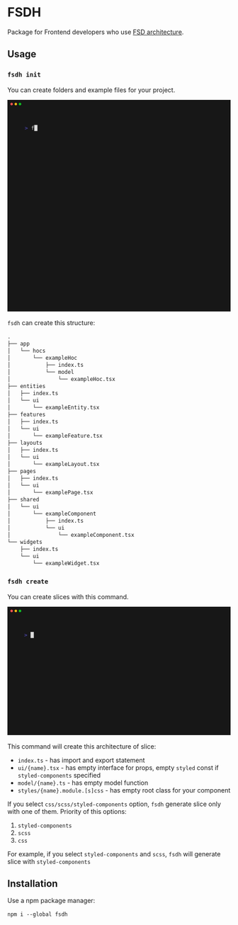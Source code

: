# FSDH 

Package for Frontend developers who use [FSD architecture](https://feature-sliced.design/).

## Usage

### `fsdh init`

You can create folders and example files for your project.

![init.gif](doc/images/overview/init.gif?raw=true)

`fsdh` can create this structure:
```
.
├── app
│   └── hocs
│       └── exampleHoc
│           ├── index.ts
│           └── model
│               └── exampleHoc.tsx
├── entities
│   ├── index.ts
│   └── ui
│       └── exampleEntity.tsx
├── features
│   ├── index.ts
│   └── ui
│       └── exampleFeature.tsx
├── layouts
│   ├── index.ts
│   └── ui
│       └── exampleLayout.tsx
├── pages
│   ├── index.ts
│   └── ui
│       └── examplePage.tsx
├── shared
│   └── ui
│       └── exampleComponent
│           ├── index.ts
│           └── ui
│               └── exampleComponent.tsx
└── widgets
    ├── index.ts
    └── ui
        └── exampleWidget.tsx
```

### `fsdh create`

You can create slices with this command. 

![create.gif](doc/images/overview/create.gif?raw=true)

This command will create this architecture of slice: 

* `index.ts` - has import and export statement 
* `ui/{name}.tsx` - has empty interface for props, empty `styled` const if `styled-components` specified
* `model/{name}.ts` - has empty model function
* `styles/{name}.module.[s]css` - has empty root class for your component

If you select `css/scss/styled-components` option, `fsdh` generate slice only with one of them. Priority of this options: 
1. `styled-components`
2. `scss`
3. `css`

For example, if you select `styled-components` and `scss`, `fsdh` will generate slice with `styled-components`

## Installation 

Use a npm package manager: 

```
npm i --global fsdh
```